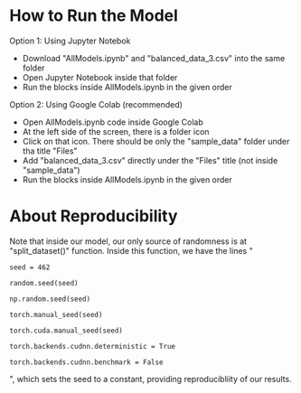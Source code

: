 # How to Run the Model

Option 1: Using Jupyter Notebok

* Download "AllModels.ipynb" and "balanced_data_3.csv" into the same folder
* Open Jupyter Notebook inside that folder
* Run the blocks inside AllModels.ipynb in the given order

Option 2: Using Google Colab (recommended)

* Open AllModels.ipynb code inside Google Colab
* At the left side of the screen, there is a folder icon
* Click on that icon. There should be only the "sample_data" folder under tha title "Files"
* Add "balanced_data_3.csv" directly under the "Files" title (not inside "sample_data")
* Run the blocks inside AllModels.ipynb in the given order

# About Reproducibility

Note that inside our model, our only source of randomness is at "split_dataset()" function.
Inside this function, we have the lines "

    seed = 462
    
    random.seed(seed)
    
    np.random.seed(seed)
    
    torch.manual_seed(seed)
    
    torch.cuda.manual_seed(seed)
    
    torch.backends.cudnn.deterministic = True
    
    torch.backends.cudnn.benchmark = False
    
", which sets the seed to a constant, providing reproducibliity of our results.

